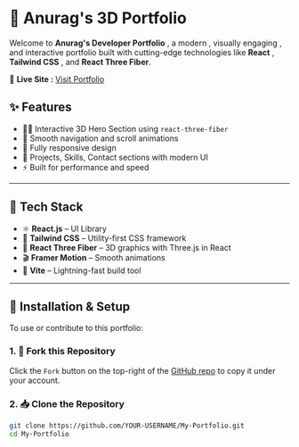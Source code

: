 # 🌟 Anurag's 3D Portfolio

Welcome to **Anurag's Developer Portfolio** , a modern , visually engaging , and interactive portfolio built with cutting-edge technologies like **React** , **Tailwind CSS** , and **React Three Fiber**.

🔗 **Live Site :** [Visit Portfolio](https://my-portfolio-two-delta-16.vercel.app/)

## ✨ Features

- 🧑‍💻 Interactive 3D Hero Section using `react-three-fiber`
- 🎯 Smooth navigation and scroll animations
- 📱 Fully responsive design
- 💼 Projects, Skills, Contact sections with modern UI
- ⚡ Built for performance and speed

---

## 🚀 Tech Stack

- ⚛️ **React.js** – UI Library  
- 🎨 **Tailwind CSS** – Utility-first CSS framework  
- 🌌 **React Three Fiber** – 3D graphics with Three.js in React  
- 🎬 **Framer Motion** – Smooth animations  
- 🔧 **Vite** – Lightning-fast build tool

---

## 🔧 Installation & Setup

To use or contribute to this portfolio:

### 1. 🍴 Fork this Repository

Click the `Fork` button on the top-right of the [GitHub repo](https://github.com/Anurag-singh-RBU/My-Portfolio) to copy it under your account.

### 2. 📥 Clone the Repository

```bash
git clone https://github.com/YOUR-USERNAME/My-Portfolio.git
cd My-Portfolio

